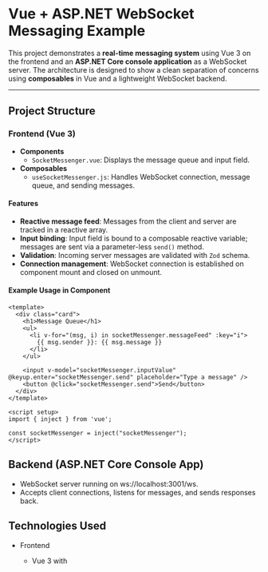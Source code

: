 # Vue + ASP.NET WebSocket Messaging Example

This project demonstrates a **real-time messaging system** using Vue 3 on the frontend and an **ASP.NET Core console application** as a WebSocket server. The architecture is designed to show a clean separation of concerns using **composables** in Vue and a lightweight WebSocket backend.

---

## Project Structure

### Frontend (Vue 3)

- **Components**
  - `SocketMessenger.vue`: Displays the message queue and input field.
- **Composables**
  - `useSocketMessenger.js`: Handles WebSocket connection, message queue, and sending messages.

#### Features

- **Reactive message feed**: Messages from the client and server are tracked in a reactive array.
- **Input binding**: Input field is bound to a composable reactive variable; messages are sent via a parameter-less `send()` method.
- **Validation**: Incoming server messages are validated with `Zod` schema.
- **Connection management**: WebSocket connection is established on component mount and closed on unmount.

#### Example Usage in Component

```vue
<template>
  <div class="card">
    <h1>Message Queue</h1>
    <ul>
      <li v-for="(msg, i) in socketMessenger.messageFeed" :key="i">
        {{ msg.sender }}: {{ msg.message }}
      </li>
    </ul>

    <input v-model="socketMessenger.inputValue" @keyup.enter="socketMessenger.send" placeholder="Type a message" />
    <button @click="socketMessenger.send">Send</button>
  </div>
</template>

<script setup>
import { inject } from 'vue';

const socketMessenger = inject("socketMessenger");
</script>
```
## Backend (ASP.NET Core Console App)

* WebSocket server running on ws://localhost:3001/ws.
* Accepts client connections, listens for messages, and sends responses back.


## Technologies Used

* Frontend

    * Vue 3 with <script setup> syntax

    * Composition API and composables

    * Zod for runtime message validation

* Backend

    * ASP.NET Core (console app)

    * WebSockets with AcceptWebSocketAsync

    * Optional controller or middleware-based endpoints

* Communication

    * WebSocket protocol (ws://localhost:3001/ws)

    * JSON message schema: { message: string }

# Setup Instructions

## Backend

1. Navigate to the backend project folder.
2. Run `dotnet run`.
3. Confirm it listens on `http://localhost:3001`.

## Frontend

1. Navigate to the Vue project folder.
2. Install dependencies:

```sh
npm install
# or
yarn
```

3. Start the development server:

```sh
npm run dev
```
